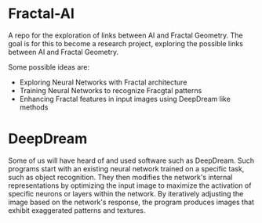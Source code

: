 # Fractal-AI
A repo for the exploration of links between AI and Fractal Geometry. The goal is for this to become a research project, exploring the possible links between AI and Fractal Geometry.

Some possible ideas are:
- Exploring Neural Networks with Fractal architecture
- Training Neural Networks to recognize Fracgtal patterns
- Enhancing Fractal features in input images using DeepDream like methods

# DeepDream
Some of us will have heard of and used software such as DeepDream. Such programs start with an existing neural network trained on a specific task, such as object recognition. They then modifies the network's internal representations by optimizing the input image to maximize the activation of specific neurons or layers within the network. By iteratively adjusting the image based on the network's response, the program produces images that exhibit exaggerated patterns and textures.
